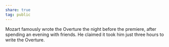 ```yaml
---  
share: true  
tag: public  
---  
```

Mozart famously wrote the Overture the night before the premiere, after spending an evening with friends. He claimed it took him just three hours to write the Overture.  
